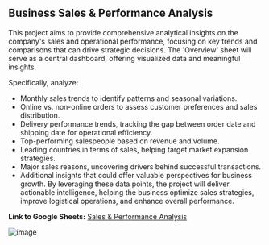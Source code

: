 ## Business Sales & Performance Analysis

This project aims to provide comprehensive analytical insights on the company's sales and operational performance, focusing on key trends and comparisons that can drive strategic decisions. The 'Overview' sheet will serve as a central dashboard, offering visualized data and meaningful insights.

Specifically, analyze:
- Monthly sales trends to identify patterns and seasonal variations.
- Online vs. non-online orders to assess customer preferences and sales distribution.
- Delivery performance trends, tracking the gap between order date and shipping date for operational efficiency.
- Top-performing salespeople based on revenue and volume.
- Leading countries in terms of sales, helping target market expansion strategies.
- Major sales reasons, uncovering drivers behind successful transactions.
- Additional insights that could offer valuable perspectives for business growth.
By leveraging these data points, the project will deliver actionable intelligence, helping the business optimize sales strategies, improve logistical operations, and enhance overall performance.

**Link to Google Sheets:** [Sales & Performance Analysis](https://docs.google.com/spreadsheets/d/18tJznePg0lrdk1OfUaUwF4GVFstI7-cxyRcSSb2r8I0/edit?usp=sharing)

![image](https://github.com/user-attachments/assets/79ab34aa-708c-4bc1-ab7c-7a065e4c0000)

